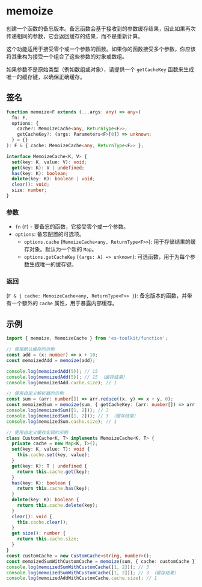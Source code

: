 # memoize

创建一个函数的备忘版本。备忘函数会基于接收到的参数缓存结果，因此如果再次传递相同的参数，它会返回缓存的结果，而不是重新计算。

这个功能适用于接受零个或一个参数的函数。如果你的函数接受多个参数，你应该将其重构为接受一个组合了这些参数的对象或数组。

如果参数不是原始类型（例如数组或对象），请提供一个 `getCacheKey` 函数来生成唯一的缓存键，以确保正确缓存。

## 签名

```typescript
function memoize<F extends (...args: any) => any>(
  fn: F,
  options: {
    cache?: MemoizeCache<any, ReturnType<F>>;
    getCacheKey?: (args: Parameters<F>[0]) => unknown;
  } = {}
): F & { cache: MemoizeCache<any, ReturnType<F>> };

interface MemoizeCache<K, V> {
  set(key: K, value: V): void;
  get(key: K): V | undefined;
  has(key: K): boolean;
  delete(key: K): boolean | void;
  clear(): void;
  size: number;
}
```

### 参数

- `fn` (`F`) - 要备忘的函数，它接受零个或一个参数。
- `options`: 备忘配置的可选项。
  - `options.cache` (`MemoizeCache<any, ReturnType<F>>`): 用于存储结果的缓存对象。默认为一个新的 `Map`。
  - `options.getCacheKey` (`(args: A) => unknown`): 可选函数，用于为每个参数生成唯一的缓存键。

### 返回

(`F & { cache: MemoizeCache<any, ReturnType<F>> }`): 备忘版本的函数，并带有一个额外的 `cache` 属性，用于暴露内部缓存。

## 示例

```typescript
import { memoize, MemoizeCache } from 'es-toolkit/function';

// 使用默认缓存的示例
const add = (x: number) => x + 10;
const memoizedAdd = memoize(add);

console.log(memoizedAdd(5)); // 15
console.log(memoizedAdd(5)); // 15 （缓存结果）
console.log(memoizedAdd.cache.size); // 1

// 使用自定义解析器的示例
const sum = (arr: number[]) => arr.reduce((x, y) => x + y, 0);
const memoizedSum = memoize(sum, { getCacheKey: (arr: number[]) => arr.join(',') });
console.log(memoizedSum([1, 2])); // 3
console.log(memoizedSum([1, 2])); // 3 （缓存结果）
console.log(memoizedSum.cache.size); // 1

// 使用自定义缓存实现的示例
class CustomCache<K, T> implements MemoizeCache<K, T> {
  private cache = new Map<K, T>();
  set(key: K, value: T): void {
    this.cache.set(key, value);
  }
  get(key: K): T | undefined {
    return this.cache.get(key);
  }
  has(key: K): boolean {
    return this.cache.has(key);
  }
  delete(key: K): boolean {
    return this.cache.delete(key);
  }
  clear(): void {
    this.cache.clear();
  }
  get size(): number {
    return this.cache.size;
  }
}
const customCache = new CustomCache<string, number>();
const memoizedSumWithCustomCache = memoize(sum, { cache: customCache });
console.log(memoizedSumWithCustomCache([1, 2])); // 3
console.log(memoizedSumWithCustomCache([1, 2])); // 3 （缓存结果）
console.log(memoizedAddWithCustomCache.cache.size); // 1
```
